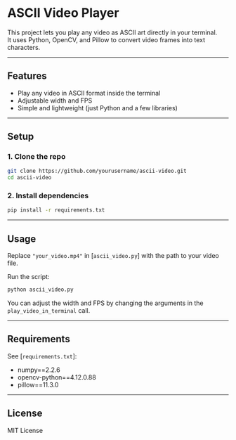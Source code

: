 # ASCII Video Player

This project lets you play any video as ASCII art directly in your terminal.  
It uses Python, OpenCV, and Pillow to convert video frames into text characters.

---

## Features
- Play any video in ASCII format inside the terminal
- Adjustable width and FPS
- Simple and lightweight (just Python and a few libraries)

---

## Setup

### 1. Clone the repo
```bash
git clone https://github.com/yourusername/ascii-video.git
cd ascii-video
```

### 2. Install dependencies
```bash
pip install -r requirements.txt
```

---

## Usage

Replace `"your_video.mp4"` in [`ascii_video.py`] with the path to your video file.

Run the script:
```bash
python ascii_video.py
```

You can adjust the width and FPS by changing the arguments in the `play_video_in_terminal` call.

---

## Requirements

See [`requirements.txt`]:

- numpy==2.2.6
- opencv-python==4.12.0.88
- pillow==11.3.0

---

## License

MIT License

